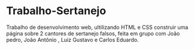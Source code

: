 # Trabalho-Sertanejo
Trabalho de desenvolvimento web, ultilizando HTML e CSS construir uma página sobre 2 cantores de sertanejo falsos, feita em grupo com João pedro, João Antônio , Luiz Gustavo e Carlos Eduardo.
